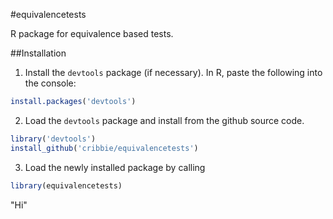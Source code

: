 #equivalencetests

R package for equivalence based tests. 

##Installation

1) Install the `devtools` package (if necessary). In R, paste the following into the console:

```r
install.packages('devtools')
```

2) Load the `devtools` package and install from the github source code. 
 
```r
library('devtools')
install_github('cribbie/equivalencetests')
```

3) Load the newly installed package by calling

```r
library(equivalencetests)
```
"Hi" 
